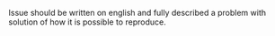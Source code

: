 Issue should be written on english and fully described a problem with solution of how it is possible to reproduce.
